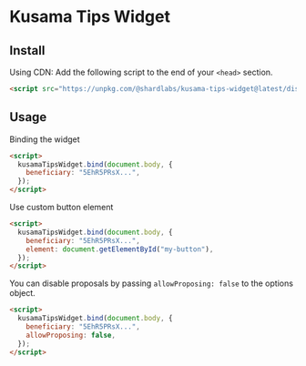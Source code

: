 # Kusama Tips Widget

## Install

Using CDN: Add the following script to the end of your `<head>` section.

```html
<script src="https://unpkg.com/@shardlabs/kusama-tips-widget@latest/dist/bundle.min.js"></script>
```

## Usage

Binding the widget

```html
<script>
  kusamaTipsWidget.bind(document.body, {
    beneficiary: "5EhR5PRsX...",
  });
</script>
```

Use custom button element

```html
<script>
  kusamaTipsWidget.bind(document.body, {
    beneficiary: "5EhR5PRsX...",
    element: document.getElementById("my-button"),
  });
</script>
```

You can disable proposals by passing `allowProposing: false` to the options object.

```html
<script>
  kusamaTipsWidget.bind(document.body, {
    beneficiary: "5EhR5PRsX...",
    allowProposing: false,
  });
</script>
```
